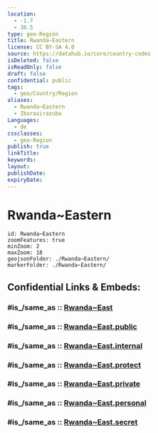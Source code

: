 ```yaml
---
location:
  - -1.7
  - 30.5
type: geo-Region
title: Rwanda~Eastern
license: CC BY-SA 4.0
source: https://datahub.io/core/country-codes
isDeleted: false
isReadOnly: false
draft: false
confidential: public
tags:
  - geo/Country/Region
aliases:
  - Rwanda~Eastern
  - Iburasirazuba
Languages:
  - de
cssclasses:
  - geo-Region
publish: true
linkTitle: 
keywords: 
layout: 
publishDate: 
expiryDate:
---
```


# Rwanda~Eastern

```leaflet
id: Rwanda~Eastern
zoomFeatures: true 
minZoom: 2 
maxZoom: 18
geojsonFolder: ./Rwanda~Eastern/
markerFolder: ./Rwanda~Eastern/
```


## Confidential Links & Embeds: 

### #is_/same_as :: [Rwanda~East](/_Standards/Earth/Continent/Africa/Africa~Central/Rwanda/Provinces~Rwanda/Rwanda~East.md) 

### #is_/same_as :: [Rwanda~East.public](/_public/Earth/Continent/Africa/Africa~Central/Rwanda/Provinces~Rwanda/Rwanda~East.public.md) 

### #is_/same_as :: [Rwanda~East.internal](/_internal/Earth/Continent/Africa/Africa~Central/Rwanda/Provinces~Rwanda/Rwanda~East.internal.md) 

### #is_/same_as :: [Rwanda~East.protect](/_protect/Earth/Continent/Africa/Africa~Central/Rwanda/Provinces~Rwanda/Rwanda~East.protect.md) 

### #is_/same_as :: [Rwanda~East.private](/_private/Earth/Continent/Africa/Africa~Central/Rwanda/Provinces~Rwanda/Rwanda~East.private.md) 

### #is_/same_as :: [Rwanda~East.personal](/_personal/Earth/Continent/Africa/Africa~Central/Rwanda/Provinces~Rwanda/Rwanda~East.personal.md) 

### #is_/same_as :: [Rwanda~East.secret](/_secret/Earth/Continent/Africa/Africa~Central/Rwanda/Provinces~Rwanda/Rwanda~East.secret.md)

